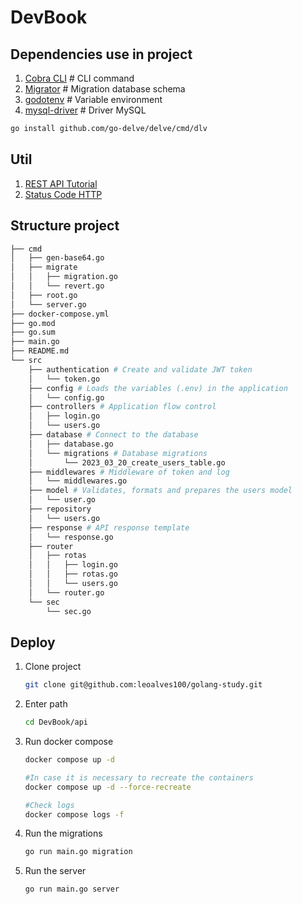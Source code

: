 # DevBook

## Dependencies use in project

1. [Cobra CLI](https://github.com/spf13/cobra) # CLI command
2. [Migrator](https://github.com/larapulse/migrator) # Migration database schema
3. [godotenv](https://github.com/joho/godotenv) # Variable environment
4. [mysql-driver](https://github.com/go-sql-driver/mysql) # Driver MySQL

```bash
go install github.com/go-delve/delve/cmd/dlv
```

## Util

1. [REST API Tutorial](https://restfulapi.net/)
2. [Status Code HTTP](https://developer.mozilla.org/en-US/docs/Web/HTTP/Status)

## Structure project

```bash
├── cmd
│   ├── gen-base64.go
│   ├── migrate
│   │   ├── migration.go
│   │   └── revert.go
│   ├── root.go
│   └── server.go
├── docker-compose.yml
├── go.mod
├── go.sum
├── main.go
├── README.md
└── src
    ├── authentication # Create and validate JWT token
    │   └── token.go
    ├── config # Loads the variables (.env) in the application
    │   └── config.go
    ├── controllers # Application flow control
    │   ├── login.go
    │   └── users.go
    ├── database # Connect to the database
    │   ├── database.go 
    │   └── migrations # Database migrations
    │       └── 2023_03_20_create_users_table.go
    ├── middlewares # Middleware of token and log
    │   └── middlewares.go
    ├── model # Validates, formats and prepares the users model
    │   └── user.go
    ├── repository
    │   └── users.go
    ├── response # API response template
    │   └── response.go
    ├── router
    │   ├── rotas
    │   │   ├── login.go
    │   │   ├── rotas.go
    │   │   └── users.go
    │   └── router.go
    └── sec
        └── sec.go

```

## Deploy

1. Clone project

    ```bash
    git clone git@github.com:leoalves100/golang-study.git
    ```

2. Enter path

    ```bash
    cd DevBook/api
    ```

3. Run docker compose

    ```bash
    docker compose up -d

    #In case it is necessary to recreate the containers
    docker compose up -d --force-recreate

    #Check logs
    docker compose logs -f
    ```

4. Run the migrations

    ```bash
    go run main.go migration
    ```

5. Run the server

    ```bash
    go run main.go server
    ```
